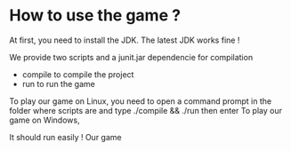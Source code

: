 # How to use the game ?
At first, you need to install the JDK. The latest JDK works fine !

We provide two scripts and a junit.jar dependencie for compilation
- compile to compile the project
- run to run the game

To play our game on Linux, you need to open a command prompt in the folder where scripts are and type ./compile && ./run then enter
To play our game on Windows, 

It should run easily ! Our game
